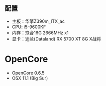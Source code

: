 ## 配置

- 主板：华擎Z390m_ITX_ac
- CPU: i5-9600KF
- 内存：玖合16G 2666MHz x1
- 显卡：迪兰(Dataland) RX 5700 XT 8G X战将


# OpenCore
- OpenCore 0.6.5
- OSX 11.1 (Big Sur)